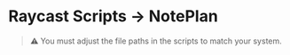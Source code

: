 # Raycast Scripts → NotePlan
 
 > ⚠️ You must adjust the file paths in the scripts to match your system.
